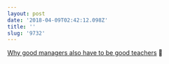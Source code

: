```yaml
---
layout: post
date: '2018-04-09T02:42:12.098Z'
title: ''
slug: '9732'
---
```

[Why good managers also have to be good teachers](http://katemats.com/the-importance-of-an-explanation-why-good-managers-also-have-to-be-good-teachers/) 💯
